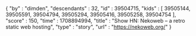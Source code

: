 {
  "by" : "dimden",
  "descendants" : 32,
  "id" : 39504715,
  "kids" : [ 39505144, 39505591, 39504794, 39505294, 39505416, 39505258, 39504754 ],
  "score" : 150,
  "time" : 1708894994,
  "title" : "Show HN: Nekoweb – a retro static web hosting",
  "type" : "story",
  "url" : "https://nekoweb.org/"
}
